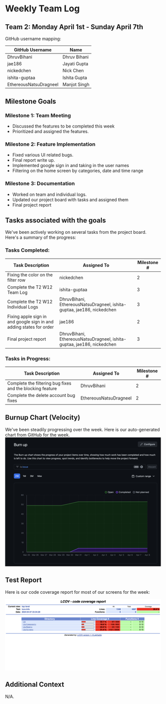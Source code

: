 # Weekly Team Log

## Team 2: Monday April 1st - Sunday April 7th

GitHub username mapping:

| GitHub Username | Name |
| --- | --- |
| DhruvBihani | Dhruv Bihani |
| jae186 | Jayati Gupta |
| nickedchen | Nick Chen |
| ishita-guptaa | Ishita Gupta |
| EthereousNatsuDragneel | Manjot Singh |

## Milestone Goals

### Milestone 1: Team Meeting

- Discussed the features to be completed this week
- Prioritized and assigned the features.

### Milestone 2: Feature Implementation

- Fixed various UI related bugs.
- Final report write up.
- Implemented google sign in and taking in the user names
- Filtering on the home screen by categories, date and time range

### Milestone 3: Documentation

- Worked on team and individual logs.
- Updated our project board with tasks and assigned them
- Final project report

## Tasks associated with the goals

We've been actively working on several tasks from the project board. Here's a summary of the progress:

### Tasks Completed:

| Task Description | Assigned To | Milestone # |
| --- | --- | --- |
| Fixing the color on the filter row | nickedchen | 2 |
| Complete the T2 W12 Team Log | ishita-guptaa | 3 |
| Complete the T2 W12 Individual Logs | DhruvBihani, EthereousNatsuDragneel, ishita-guptaa, jae186, nickedchen | 3 |
| Fixing apple sign in and google sign in and adding states for order | jae186 | 2 |
| Final project report | DhruvBihani, EthereousNatsuDragneel, ishita-guptaa, jae186, nickedchen | 3 |

### Tasks in Progress:

| Task Description | Assigned To | Milestone # |
| --- | --- | --- |
| Complete the filtering bug fixes and the blocking feature | DhruvBihani | 2 |
| Complete the delete account bug fixes | EthereousNatsuDragneel | 2 |

## Burnup Chart (Velocity)

We've been steadily progressing over the week. Here is our auto-generated chart from GitHub for the week.
![burnup](./Burnup%20Charts/burnupT2W13.png)


## Test Report

Here is our code coverage report for most of our screens for the week:

![test report](./Test%20Reports/testReportT2W13.png)


## Additional Context

N/A.